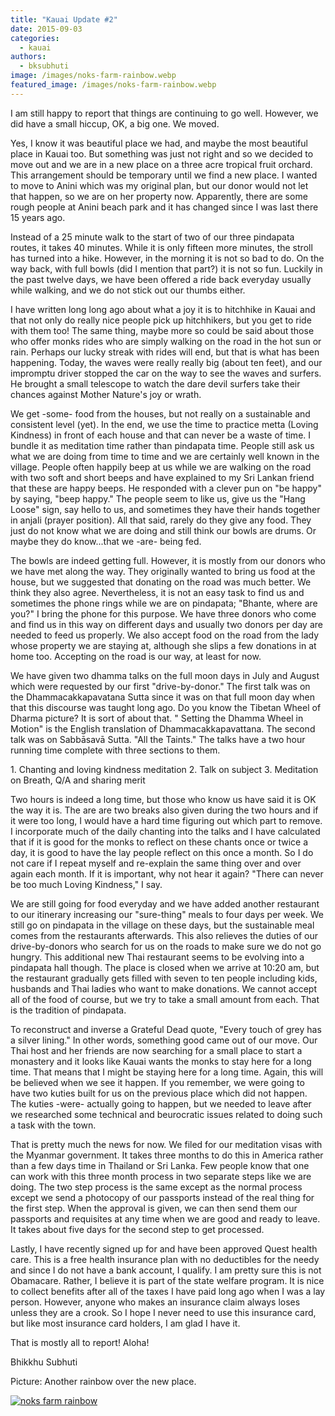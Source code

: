 ```yaml
---
title: "Kauai Update #2"
date: 2015-09-03
categories: 
  - kauai
authors: 
  - bksubhuti
image: /images/noks-farm-rainbow.webp
featured_image: /images/noks-farm-rainbow.webp
---
```


I am still happy to report that things are continuing to go well. However, we did have a small hiccup, OK, a big one. We moved.

Yes, I know it was beautiful place we had, and maybe the most beautiful place in Kauai too. But something was just not right and so we decided to move out and we are in a new place on a three acre tropical fruit orchard. This arrangement should be temporary until we find a new place. I wanted to move to Anini which was my original plan, but our donor would not let that happen, so we are on her property now. Apparently, there are some rough people at Anini beach park and it has changed since I was last there 15 years ago.

Instead of a 25 minute walk to the start of two of our three pindapata routes, it takes 40 minutes. While it is only fifteen more minutes, the stroll has turned into a hike. However, in the morning it is not so bad to do. On the way back, with full bowls (did I mention that part?) it is not so fun. Luckily in the past twelve days, we have been offered a ride back everyday usually while walking, and we do not stick out our thumbs either.

I have written long long ago about what a joy it is to hitchhike in Kauai and that not only do really nice people pick up hitchhikers, but you get to ride with them too! The same thing, maybe more so could be said about those who offer monks rides who are simply walking on the road in the hot sun or rain. Perhaps our lucky streak with rides will end, but that is what has been happening. Today, the waves were really really big (about ten feet), and our impromptu driver stopped the car on the way to see the waves and surfers. He brought a small telescope to watch the dare devil surfers take their chances against Mother Nature's joy or wrath.

We get -some- food from the houses, but not really on a sustainable and consistent level (yet). In the end, we use the time to practice metta (Loving Kindness) in front of each house and that can never be a waste of time. I bundle it as meditation time rather than pindapata time. People still ask us what we are doing from time to time and we are certainly well known in the village. People often happily beep at us while we are walking on the road with two soft and short beeps and have explained to my Sri Lankan friend that these are happy beeps. He responded with a clever pun on "be happy" by saying, "beep happy." The people seem to like us, give us the "Hang Loose" sign, say hello to us, and sometimes they have their hands together in anjali (prayer position). All that said, rarely do they give any food. They just do not know what we are doing and still think our bowls are drums. Or maybe they do know...that we -are- being fed.

The bowls are indeed getting full. However, it is mostly from our donors who we have met along the way. They originally wanted to bring us food at the house, but we suggested that donating on the road was much better. We think they also agree. Nevertheless, it is not an easy task to find us and sometimes the phone rings while we are on pindapata; "Bhante, where are you?" I bring the phone for this purpose. We have three donors who come and find us in this way on different days and usually two donors per day are needed to feed us properly. We also accept food on the road from the lady whose property we are staying at, although she slips a few donations in at home too. Accepting on the road is our way, at least for now.

We have given two dhamma talks on the full moon days in July and August which were requested by our first "drive-by-donor." The first talk was on the Dhammacakkapavatana Sutta since it was on that full moon day when that this discourse was taught long ago. Do you know the Tibetan Wheel of Dharma picture? It is sort of about that. " Setting the Dhamma Wheel in Motion" is the English translation of Dhammacakkapavattana. The second talk was on Sabbāsavā Sutta. "All the Taints." The talks have a two hour running time complete with three sections to them.

1\. Chanting and loving kindness meditation 2. Talk on subject 3. Meditation on Breath, Q/A and sharing merit

Two hours is indeed a long time, but those who know us have said it is OK the way it is. The are are two breaks also given during the two hours and if it were too long, I would have a hard time figuring out which part to remove. I incorporate much of the daily chanting into the talks and I have calculated that if it is good for the monks to reflect on these chants once or twice a day, it is good to have the lay people reflect on this once a month. So I do not care if I repeat myself and re-explain the same thing over and over again each month. If it is important, why not hear it again? "There can never be too much Loving Kindness," I say.

We are still going for food everyday and we have added another restaurant to our itinerary increasing our "sure-thing" meals to four days per week. We still go on pindapata in the village on these days, but the sustainable meal comes from the restaurants afterwards. This also relieves the duties of our drive-by-donors who search for us on the roads to make sure we do not go hungry. This additional new Thai restaurant seems to be evolving into a pindapata hall though. The place is closed when we arrive at 10:20 am, but the restaurant gradually gets filled with seven to ten people including kids, husbands and Thai ladies who want to make donations. We cannot accept all of the food of course, but we try to take a small amount from each. That is the tradition of pindapata.

To reconstruct and inverse a Grateful Dead quote, "Every touch of grey has a silver lining." In other words, something good came out of our move. Our Thai host and her friends are now searching for a small place to start a monastery and it looks like Kauai wants the monks to stay here for a long time. That means that I might be staying here for a long time. Again, this will be believed when we see it happen. If you remember, we were going to have two kuties built for us on the previous place which did not happen. The kuties -were- actually going to happen, but we needed to leave after we researched some technical and beurocratic issues related to doing such a task with the town.

That is pretty much the news for now. We filed for our meditation visas with the Myanmar government. It takes three months to do this in America rather than a few days time in Thailand or Sri Lanka. Few people know that one can work with this three month process in two separate steps like we are doing. The two step process is the same except as the normal process except we send a photocopy of our passports instead of the real thing for the first step. When the approval is given, we can then send them our passports and requisites at any time when we are good and ready to leave. It takes about five days for the second step to get processed.

Lastly, I have recently signed up for and have been approved Quest health care. This is a free health insurance plan with no deductibles for the needy and since I do not have a bank account, I qualify. I am pretty sure this is not Obamacare. Rather, I believe it is part of the state welfare program. It is nice to collect benefits after all of the taxes I have paid long ago when I was a lay person. However, anyone who makes an insurance claim always loses unless they are a crook. So I hope I never need to use this insurance card, but like most insurance card holders, I am glad I have it.

That is mostly all to report! Aloha!

Bhikkhu Subhuti

Picture: Another rainbow over the new place.

[![noks farm rainbow](/images/noks-farm-rainbow.webp)](/images/2015/09/noks-farm-rainbow.webp)